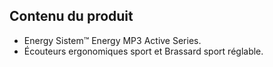## Contenu du produit

* Energy Sistem™ Energy MP3 Active Series.
* Écouteurs ergonomiques sport et Brassard sport réglable.

